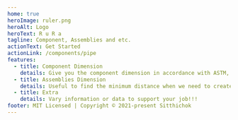 ```yaml
---
home: true
heroImage: ruler.png
heroAlt: Logo
heroText: R u R a
tagline: Component, Assemblies and etc.
actionText: Get Started
actionLink: /components/pipe
features:
  - title: Component Dimension
    details: Give you the component dimension in accordance with ASTM, JIS or other international standard.
  - title: Assemblies Dimension
    details: Useful to find the minimum distance when we need to create a new piping route or modify an existing one.
  - title: Extra
    details: Vary information or data to support your job!!!
footer: MIT Licensed | Copyright © 2021-present Sitthichok
---
```

